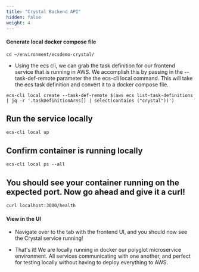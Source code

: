 ```yaml
---
title: "Crystal Backend API"
hidden: false
weight: 4
---
```


#### Generate local docker compose file

```
cd ~/environment/ecsdemo-crystal/
```

- Using the ecs cli, we can grab the task definition for our frontend service that is running in AWS. We accomplish this by passing in the --task-def-remote parameter the the ecs-cli local command. This will take the ecs task definition and convert it to a docker compose file.

```
ecs-cli local create --task-def-remote $(aws ecs list-task-definitions | jq -r '.taskDefinitionArns[] | select(contains ("crystal"))')
```

## Run the service locally

```
ecs-cli local up
```

## Confirm container is running locally

```
ecs-cli local ps --all
```

## You should see your container running on the expected port. Now go ahead and give it a curl!

```
curl localhost:3000/health
```

#### View in the UI

- Navigate over to the tab with the frontend UI, and you should now see the Crystal service running!

- That's it! We are locally running in docker our polyglot microservice environment. All services communicating with one another, and perfect for testing locally without having to deploy everything to AWS.
